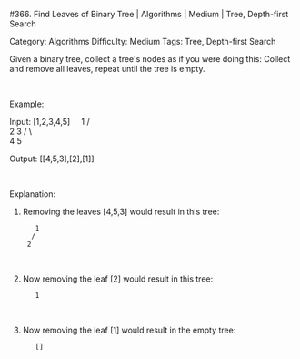 #366. Find Leaves of Binary Tree | Algorithms | Medium | Tree, Depth-first Search

Category: Algorithms
Difficulty: Medium
Tags: Tree, Depth-first Search

Given a binary tree, collect a tree's nodes as if you were doing this: Collect and remove all leaves, repeat until the tree is empty.

 

Example:


Input: [1,2,3,4,5]
  
          1
         / \
        2   3
       / \     
      4   5    

Output: [[4,5,3],[2],[1]]


 

Explanation:

1. Removing the leaves [4,5,3] would result in this tree:


          1
         / 
        2          


 

2. Now removing the leaf [2] would result in this tree:


          1          


 

3. Now removing the leaf [1] would result in the empty tree:


          []         


